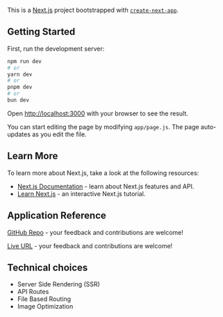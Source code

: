This is a [Next.js](https://nextjs.org/) project bootstrapped with [`create-next-app`](https://github.com/vercel/next.js/tree/canary/packages/create-next-app).

## Getting Started

First, run the development server:

```bash
npm run dev
# or
yarn dev
# or
pnpm dev
# or
bun dev
```

Open [http://localhost:3000](http://localhost:3000) with your browser to see the result.

You can start editing the page by modifying `app/page.js`. The page auto-updates as you edit the file.


## Learn More

To learn more about Next.js, take a look at the following resources:

- [Next.js Documentation](https://nextjs.org/docs) - learn about Next.js features and API.
- [Learn Next.js](https://nextjs.org/learn) - an interactive Next.js tutorial.

## Application Reference

 [GitHub Repo](https://github.com/Muktadirnayem66/simple-next-js.git/) - your feedback and contributions are welcome!

 [Live URL](https://news-app-gamma-inky.vercel.app/) - your feedback and contributions are welcome!


## Technical choices
- Server Side Rendering (SSR)
- API Routes
- File Based Routing
- Image Optimization
